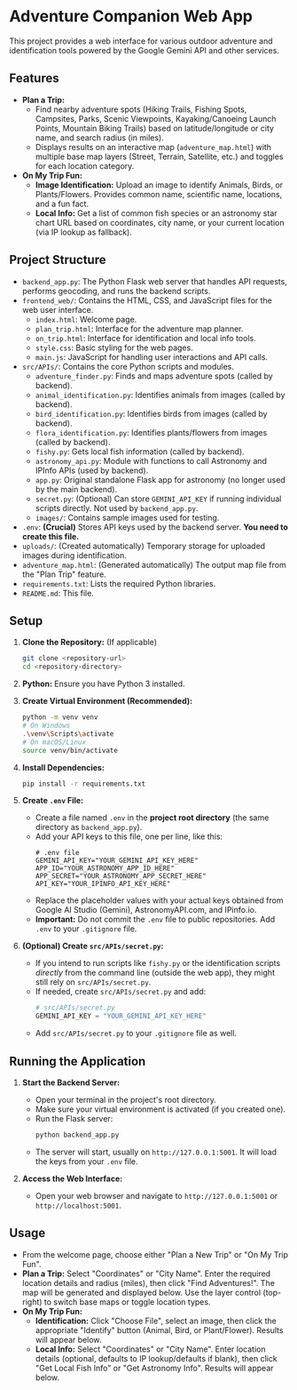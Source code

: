 # Adventure Companion Web App

This project provides a web interface for various outdoor adventure and identification tools powered by the Google Gemini API and other services.

## Features

*   **Plan a Trip:**
    *   Find nearby adventure spots (Hiking Trails, Fishing Spots, Campsites, Parks, Scenic Viewpoints, Kayaking/Canoeing Launch Points, Mountain Biking Trails) based on latitude/longitude or city name, and search radius (in miles).
    *   Displays results on an interactive map (`adventure_map.html`) with multiple base map layers (Street, Terrain, Satellite, etc.) and toggles for each location category.
*   **On My Trip Fun:**
    *   **Image Identification:** Upload an image to identify Animals, Birds, or Plants/Flowers. Provides common name, scientific name, locations, and a fun fact.
    *   **Local Info:** Get a list of common fish species or an astronomy star chart URL based on coordinates, city name, or your current location (via IP lookup as fallback).

## Project Structure

*   `backend_app.py`: The Python Flask web server that handles API requests, performs geocoding, and runs the backend scripts.
*   `frontend_web/`: Contains the HTML, CSS, and JavaScript files for the web user interface.
    *   `index.html`: Welcome page.
    *   `plan_trip.html`: Interface for the adventure map planner.
    *   `on_trip.html`: Interface for identification and local info tools.
    *   `style.css`: Basic styling for the web pages.
    *   `main.js`: JavaScript for handling user interactions and API calls.
*   `src/APIs/`: Contains the core Python scripts and modules.
    *   `adventure_finder.py`: Finds and maps adventure spots (called by backend).
    *   `animal_identification.py`: Identifies animals from images (called by backend).
    *   `bird_identification.py`: Identifies birds from images (called by backend).
    *   `flora_identification.py`: Identifies plants/flowers from images (called by backend).
    *   `fishy.py`: Gets local fish information (called by backend).
    *   `astronomy_api.py`: Module with functions to call Astronomy and IPInfo APIs (used by backend).
    *   `app.py`: Original standalone Flask app for astronomy (no longer used by the main backend).
    *   `secret.py`: (Optional) Can store `GEMINI_API_KEY` if running individual scripts directly. Not used by `backend_app.py`.
    *   `images/`: Contains sample images used for testing.
*   `.env`: **(Crucial)** Stores API keys used by the backend server. **You need to create this file.**
*   `uploads/`: (Created automatically) Temporary storage for uploaded images during identification.
*   `adventure_map.html`: (Generated automatically) The output map file from the "Plan Trip" feature.
*   `requirements.txt`: Lists the required Python libraries.
*   `README.md`: This file.

## Setup

1.  **Clone the Repository:** (If applicable)
    ```bash
    git clone <repository-url>
    cd <repository-directory>
    ```
2.  **Python:** Ensure you have Python 3 installed.
3.  **Create Virtual Environment (Recommended):**
    ```bash
    python -m venv venv
    # On Windows
    .\venv\Scripts\activate
    # On macOS/Linux
    source venv/bin/activate
    ```
4.  **Install Dependencies:**
    ```bash
    pip install -r requirements.txt
    ```
5.  **Create `.env` File:**
    *   Create a file named `.env` in the **project root directory** (the same directory as `backend_app.py`).
    *   Add your API keys to this file, one per line, like this:
        ```dotenv
        # .env file
        GEMINI_API_KEY="YOUR_GEMINI_API_KEY_HERE"
        APP_ID="YOUR_ASTRONOMY_APP_ID_HERE"
        APP_SECRET="YOUR_ASTRONOMY_APP_SECRET_HERE"
        API_KEY="YOUR_IPINFO_API_KEY_HERE"
        ```
    *   Replace the placeholder values with your actual keys obtained from Google AI Studio (Gemini), AstronomyAPI.com, and IPinfo.io.
    *   **Important:** Do not commit the `.env` file to public repositories. Add `.env` to your `.gitignore` file.

6.  **(Optional) Create `src/APIs/secret.py`:**
    *   If you intend to run scripts like `fishy.py` or the identification scripts *directly* from the command line (outside the web app), they might still rely on `src/APIs/secret.py`.
    *   If needed, create `src/APIs/secret.py` and add:
        ```python
        # src/APIs/secret.py
        GEMINI_API_KEY = "YOUR_GEMINI_API_KEY_HERE"
        ```
    *   Add `src/APIs/secret.py` to your `.gitignore` file as well.

## Running the Application

1.  **Start the Backend Server:**
    *   Open your terminal in the project's root directory.
    *   Make sure your virtual environment is activated (if you created one).
    *   Run the Flask server:
        ```bash
        python backend_app.py
        ```
    *   The server will start, usually on `http://127.0.0.1:5001`. It will load the keys from your `.env` file.

2.  **Access the Web Interface:**
    *   Open your web browser and navigate to `http://127.0.0.1:5001` or `http://localhost:5001`.

## Usage

*   From the welcome page, choose either "Plan a New Trip" or "On My Trip Fun".
*   **Plan a Trip:** Select "Coordinates" or "City Name". Enter the required location details and radius (miles), then click "Find Adventures!". The map will be generated and displayed below. Use the layer control (top-right) to switch base maps or toggle location types.
*   **On My Trip Fun:**
    *   **Identification:** Click "Choose File", select an image, then click the appropriate "Identify" button (Animal, Bird, or Plant/Flower). Results will appear below.
    *   **Local Info:** Select "Coordinates" or "City Name". Enter location details (optional, defaults to IP lookup/defaults if blank), then click "Get Local Fish Info" or "Get Astronomy Info". Results will appear below.